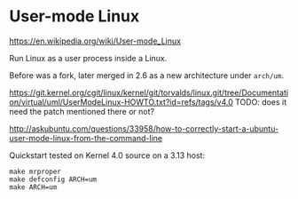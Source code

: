 # User-mode Linux

<https://en.wikipedia.org/wiki/User-mode_Linux>

Run Linux as a user process inside a Linux.

Before was a fork, later merged in 2.6 as a new architecture under `arch/um`.

<https://git.kernel.org/cgit/linux/kernel/git/torvalds/linux.git/tree/Documentation/virtual/uml/UserModeLinux-HOWTO.txt?id=refs/tags/v4.0> TODO: does it need the patch mentioned there or not?

<http://askubuntu.com/questions/33958/how-to-correctly-start-a-ubuntu-user-mode-linux-from-the-command-line>

Quickstart tested on Kernel 4.0 source on a 3.13 host:

    make mrproper
    make defconfig ARCH=um
    make ARCH=um
